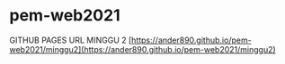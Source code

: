 # pem-web2021

GITHUB PAGES URL MINGGU 2
[https://ander890.github.io/pem-web2021/minggu2](https://ander890.github.io/pem-web2021/minggu2)
